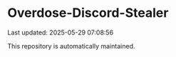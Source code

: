 # Overdose-Discord-Stealer

Last updated: 2025-05-29 07:08:56

This repository is automatically maintained.
